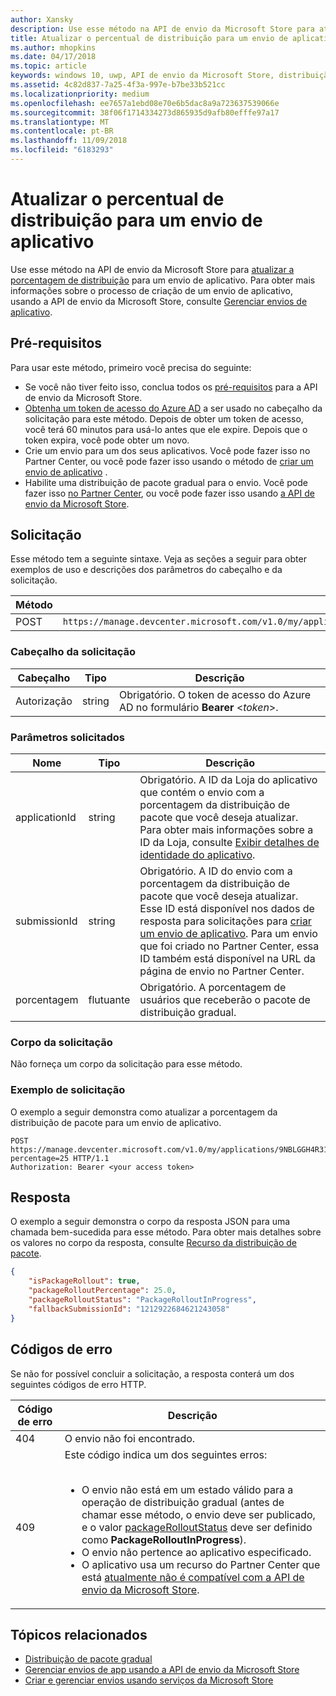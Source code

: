 ```yaml
---
author: Xansky
description: Use esse método na API de envio da Microsoft Store para atualizar a porcentagem da distribuição de pacote para um envio de aplicativo.
title: Atualizar o percentual de distribuição para um envio de aplicativo
ms.author: mhopkins
ms.date: 04/17/2018
ms.topic: article
keywords: windows 10, uwp, API de envio da Microsoft Store, distribuição de pacote, envio de aplicativo, atualização, porcentagem
ms.assetid: 4c82d837-7a25-4f3a-997e-b7be33b521cc
ms.localizationpriority: medium
ms.openlocfilehash: ee7657a1ebd08e70e6b5dac8a9a723637539066e
ms.sourcegitcommit: 38f06f1714334273d865935d9afb80efffe97a17
ms.translationtype: MT
ms.contentlocale: pt-BR
ms.lasthandoff: 11/09/2018
ms.locfileid: "6183293"
---
```

# <a name="update-the-rollout-percentage-for-an-app-submission"></a>Atualizar o percentual de distribuição para um envio de aplicativo


Use esse método na API de envio da Microsoft Store para [atualizar a porcentagem de distribuição](../publish/gradual-package-rollout.md#setting-the-rollout-percentage) para um envio de aplicativo. Para obter mais informações sobre o processo de criação de um envio de aplicativo, usando a API de envio da Microsoft Store, consulte [Gerenciar envios de aplicativo](manage-app-submissions.md).


## <a name="prerequisites"></a>Pré-requisitos

Para usar este método, primeiro você precisa do seguinte:

* Se você não tiver feito isso, conclua todos os [pré-requisitos](create-and-manage-submissions-using-windows-store-services.md#prerequisites) para a API de envio da Microsoft Store.
* [Obtenha um token de acesso do Azure AD](create-and-manage-submissions-using-windows-store-services.md#obtain-an-azure-ad-access-token) a ser usado no cabeçalho da solicitação para este método. Depois de obter um token de acesso, você terá 60 minutos para usá-lo antes que ele expire. Depois que o token expira, você pode obter um novo.
* Crie um envio para um dos seus aplicativos. Você pode fazer isso no Partner Center, ou você pode fazer isso usando o método de [criar um envio de aplicativo](create-an-app-submission.md) .
* Habilite uma distribuição de pacote gradual para o envio. Você pode fazer isso [no Partner Center](../publish/gradual-package-rollout.md), ou você pode fazer isso usando [a API de envio da Microsoft Store](manage-app-submissions.md#manage-gradual-package-rollout).

## <a name="request"></a>Solicitação

Esse método tem a seguinte sintaxe. Veja as seções a seguir para obter exemplos de uso e descrições dos parâmetros do cabeçalho e da solicitação.

| Método | URI da solicitação                                                      |
|--------|------------------------------------------------------------------|
| POST   | ```https://manage.devcenter.microsoft.com/v1.0/my/applications/{applicationId}/submissions/{submissionId}/updatepackagerolloutpercentage``` |


### <a name="request-header"></a>Cabeçalho da solicitação

| Cabeçalho        | Tipo   | Descrição                                                                 |
|---------------|--------|-----------------------------------------------------------------------------|
| Autorização | string | Obrigatório. O token de acesso do Azure AD no formulário **Bearer** &lt;*token*&gt;. |


### <a name="request-parameters"></a>Parâmetros solicitados

| Nome        | Tipo   | Descrição                                                                 |
|---------------|--------|-----------------------------------------------------------------------------|
| applicationId | string | Obrigatório. A ID da Loja do aplicativo que contém o envio com a porcentagem da distribuição de pacote que você deseja atualizar. Para obter mais informações sobre a ID da Loja, consulte [Exibir detalhes de identidade do aplicativo](https://msdn.microsoft.com/windows/uwp/publish/view-app-identity-details).  |
| submissionId | string | Obrigatório. A ID do envio com a porcentagem da distribuição de pacote que você deseja atualizar. Esse ID está disponível nos dados de resposta para solicitações para [criar um envio de aplicativo](create-an-app-submission.md). Para um envio que foi criado no Partner Center, essa ID também está disponível na URL da página de envio no Partner Center.   |
| porcentagem  |  flutuante  |  Obrigatório. A porcentagem de usuários que receberão o pacote de distribuição gradual.  |


### <a name="request-body"></a>Corpo da solicitação

Não forneça um corpo da solicitação para esse método.

### <a name="request-example"></a>Exemplo de solicitação

O exemplo a seguir demonstra como atualizar a porcentagem da distribuição de pacote para um envio de aplicativo.

```
POST https://manage.devcenter.microsoft.com/v1.0/my/applications/9NBLGGH4R315/submissions/1152921504621243680/updatepackagerolloutpercentage?percentage=25 HTTP/1.1
Authorization: Bearer <your access token>
```

## <a name="response"></a>Resposta

O exemplo a seguir demonstra o corpo da resposta JSON para uma chamada bem-sucedida para esse método. Para obter mais detalhes sobre os valores no corpo da resposta, consulte [Recurso da distribuição de pacote](manage-app-submissions.md#package-rollout-object).

```json
{
    "isPackageRollout": true,
    "packageRolloutPercentage": 25.0,
    "packageRolloutStatus": "PackageRolloutInProgress",
    "fallbackSubmissionId": "1212922684621243058"
}
```

## <a name="error-codes"></a>Códigos de erro

Se não for possível concluir a solicitação, a resposta conterá um dos seguintes códigos de erro HTTP.

| Código de erro |  Descrição   |
|--------|------------------|
| 404  | O envio não foi encontrado. |
| 409  | Este código indica um dos seguintes erros:<br/><br/><ul><li>O envio não está em um estado válido para a operação de distribuição gradual (antes de chamar esse método, o envio deve ser publicado, e o valor [packageRolloutStatus](manage-app-submissions.md#package-rollout-object) deve ser definido como **PackageRolloutInProgress**).</li><li>O envio não pertence ao aplicativo especificado.</li><li>O aplicativo usa um recurso do Partner Center que está [atualmente não é compatível com a API de envio da Microsoft Store](create-and-manage-submissions-using-windows-store-services.md#not_supported).</li></ul> |   


## <a name="related-topics"></a>Tópicos relacionados

* [Distribuição de pacote gradual](../publish/gradual-package-rollout.md)
* [Gerenciar envios de app usando a API de envio da Microsoft Store](manage-app-submissions.md)
* [Criar e gerenciar envios usando serviços da Microsoft Store](create-and-manage-submissions-using-windows-store-services.md)

